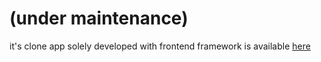 # (under maintenance)

it's clone app solely developed with frontend framework is available <a href="https://github.com/sunil-poudel/to-do-list-revised.git">here</a>
